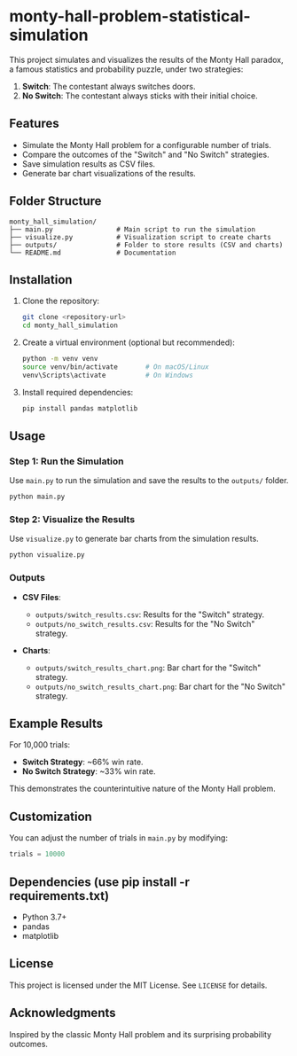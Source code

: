 # monty-hall-problem-statistical-simulation

This project simulates and visualizes the results of the Monty Hall paradox, a famous statistics and probability puzzle, under two strategies:
1. **Switch**: The contestant always switches doors.
2. **No Switch**: The contestant always sticks with their initial choice.

## Features
- Simulate the Monty Hall problem for a configurable number of trials.
- Compare the outcomes of the "Switch" and "No Switch" strategies.
- Save simulation results as CSV files.
- Generate bar chart visualizations of the results.

## Folder Structure
```
monty_hall_simulation/
├── main.py                # Main script to run the simulation
├── visualize.py           # Visualization script to create charts
├── outputs/               # Folder to store results (CSV and charts)
└── README.md              # Documentation
```

## Installation

1. Clone the repository:
   ```bash
   git clone <repository-url>
   cd monty_hall_simulation
   ```

2. Create a virtual environment (optional but recommended):
   ```bash
   python -m venv venv
   source venv/bin/activate       # On macOS/Linux
   venv\Scripts\activate          # On Windows
   ```

3. Install required dependencies:
   ```bash
   pip install pandas matplotlib
   ```

## Usage

### Step 1: Run the Simulation
Use `main.py` to run the simulation and save the results to the `outputs/` folder.

```bash
python main.py
```

### Step 2: Visualize the Results
Use `visualize.py` to generate bar charts from the simulation results.

```bash
python visualize.py
```

### Outputs
- **CSV Files**:
  - `outputs/switch_results.csv`: Results for the "Switch" strategy.
  - `outputs/no_switch_results.csv`: Results for the "No Switch" strategy.

- **Charts**:
  - `outputs/switch_results_chart.png`: Bar chart for the "Switch" strategy.
  - `outputs/no_switch_results_chart.png`: Bar chart for the "No Switch" strategy.

## Example Results
For 10,000 trials:
- **Switch Strategy**: ~66% win rate.
- **No Switch Strategy**: ~33% win rate.

This demonstrates the counterintuitive nature of the Monty Hall problem.

## Customization
You can adjust the number of trials in `main.py` by modifying:
```python
trials = 10000
```

## Dependencies (use pip install -r requirements.txt)
- Python 3.7+
- pandas
- matplotlib

## License
This project is licensed under the MIT License. See `LICENSE` for details.

## Acknowledgments
Inspired by the classic Monty Hall problem and its surprising probability outcomes.